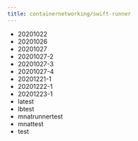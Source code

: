 ```yaml
---
title: containernetworking/swift-runner
---
```

- 20201022
- 20201026
- 20201027
- 20201027-2
- 20201027-3
- 20201027-4
- 20201221-1
- 20201222-1
- 20201223-1
- latest
- lbtest
- mnatrunnertest
- mnattest
- test
